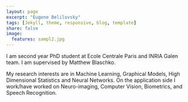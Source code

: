 ```yaml
---
layout: page
excerpt: "Eugene Belilovsky"
tags: [Jekyll, theme, responsive, blog, template]
share: false
image:
  features: sampl2.jpg
---
```

I am second year PhD student at Ecole Centrale Paris and INRIA Galen team. I am supervised by Matthew Blaschko.


My research interests are in Machine Learning, Graphical Models, High Dimensional Statistics and Neural Networks. On the application side I work/have worked on Neuro-imaging, Computer Vision, Biometrics, and Speech Recognition.  
